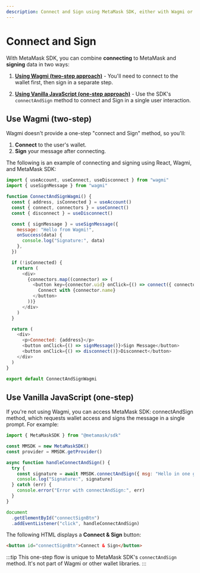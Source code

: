 ```yaml
---
description: Connect and Sign using MetaMask SDK, either with Wagmi or Vanilla JavaScript.
---
```


# Connect and Sign

With MetaMask SDK, you can combine **connecting** to MetaMask and **signing** data in two ways:

1. [**Using Wagmi (two-step approach)**](#use-wagmi-two-step) - You'll need to connect to the wallet first, then sign in a separate step.

2. [**Using Vanilla JavaScript (one-step approach)**](#use-vanilla-javascript-one-step) - Use the SDK's `connectAndSign` method to connect and Sign in a single user interaction.

## Use Wagmi (two-step)

Wagmi doesn't provide a one-step "connect and Sign" method, so you'll:

1. **Connect** to the user's wallet.  
2. **Sign** your message after connecting.

The following is an example of connecting and signing using React, Wagmi, and MetaMask SDK:

```js
import { useAccount, useConnect, useDisconnect } from "wagmi"
import { useSignMessage } from "wagmi"

function ConnectAndSignWagmi() {
  const { address, isConnected } = useAccount()
  const { connect, connectors } = useConnect()
  const { disconnect } = useDisconnect()

  const { signMessage } = useSignMessage({
    message: "Hello from Wagmi!",
    onSuccess(data) {
      console.log("Signature:", data)
    },
  })

  if (!isConnected) {
    return (
      <div>
        {connectors.map((connector) => (
          <button key={connector.uid} onClick={() => connect({ connector })}>
            Connect with {connector.name}
          </button>
        ))}
      </div>
    )
  }

  return (
    <div>
      <p>Connected: {address}</p>
      <button onClick={() => signMessage()}>Sign Message</button>
      <button onClick={() => disconnect()}>Disconnect</button>
    </div>
  )
}

export default ConnectAndSignWagmi
```

## Use Vanilla JavaScript (one-step)

If you're not using Wagmi, you can access MetaMask SDK: connectAndSign method,
which requests wallet access and signs the message in a single prompt.
For example:

```js
import { MetaMaskSDK } from "@metamask/sdk"

const MMSDK = new MetaMaskSDK()
const provider = MMSDK.getProvider()

async function handleConnectAndSign() {
  try {
    const signature = await MMSDK.connectAndSign({ msg: "Hello in one go!" })
    console.log("Signature:", signature)
  } catch (err) {
    console.error("Error with connectAndSign:", err)
  }
}

document
  .getElementById("connectSignBtn")
  .addEventListener("click", handleConnectAndSign)
```

The following HTML displays a **Connect & Sign** button:

```html
<button id="connectSignBtn">Connect & Sign</button>
```

:::tip
This one-step flow is unique to MetaMask SDK's `connectAndSign` method.
It's not part of Wagmi or other wallet libraries.
:::
